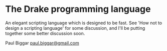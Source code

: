 # The Drake programming language

An elegant scripting language which is designed to be fast. See 'How not to design a scripting language' for some discussion, and I'll be putting together some better discussion soon.

Paul Biggar
paul.biggar@gmail.com
